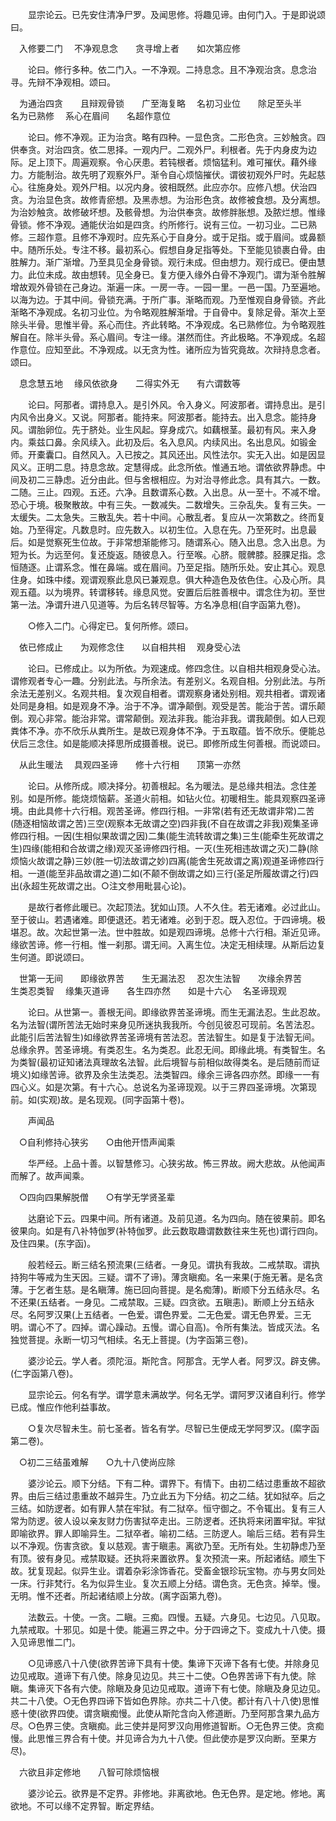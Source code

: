 <!-- { "loadSidebar": true } -->
　　显宗论云。已先安住清净尸罗。及闻思修。将趣见谛。由何门入。于是即说颂曰。

　入修要二门
　不净观息念　　贪寻增上者　　如次第应修

　　论曰。修行多种。依二门入。一不净观。二持息念。且不净观治贪。息念治寻。先辩不净观相。颂曰。

　为通治四贪　　且辩观骨锁　　广至海复略
　名初习业位　　除足至头半　　名为已熟修
　系心在眉间　　名超作意位

　　论曰。修不净观。正为治贪。略有四种。一显色贪。二形色贪。三妙触贪。四供奉贪。对治四贪。依二思择。一观内尸。二观外尸。利根者。先于内身皮为边际。足上顶下。周遍观察。令心厌患。若钝根者。烦恼猛利。难可摧伏。藉外缘力。方能制治。故先明了观察外尸。渐令自心烦恼摧伏。谓彼初观外尸时。先起慈心。往施身处。观外尸相。以况内身。彼相既然。此应亦尔。应修八想。伏治四贪。为治显色贪。故修青瘀想。及黑赤想。为治形色贪。故修被食想。及分离想。为治妙触贪。故修破坏想。及骸骨想。为治供奉贪。故修胖胀想。及脓烂想。惟缘骨锁。修不净观。通能伏治如是四贪。约所修行。说有三位。一初习业。二已熟修。三超作意。且修不净观时。应先系心于自身分。或于足指。或于眉间。或鼻额中。随所乐处。专注不移。最初系心。假想自身足指等处。下至能见锁裹白骨。由胜解力。渐广渐增。乃至具见全身骨锁。观行未成。但由想力。观行成已。便由慧力。此位未成。故由想转。见全身已。复方便入缘外白骨不净观门。谓为渐令胜解增故观外骨锁在己身边。渐遍一床。一房一寺。一园一里。一邑一国。乃至遍地。以海为边。于其中间。骨锁充满。于所广事。渐略而观。乃至惟观自身骨锁。齐此渐略不净观成。名初习业位。为令略观胜解渐增。于自骨中。复除足骨。渐次上至除头半骨。思惟半骨。系心而住。齐此转略。不净观成。名已熟修位。为令略观胜解自在。除半头骨。系心眉间。专注一缘。湛然而住。齐此极略。不净观成。名超作意位。应知至此。不净观成。以无贪为性。诸所应为皆究竟故。次辩持息念者。颂曰。

　息念慧五地
　缘风依欲身　　二得实外无　　有六谓数等

　　论曰。阿那者。谓持息入。是引外风。令入身义。阿波那者。谓持息出。是引内风令出身义。又说。阿那者。能持来。阿波那者。能持去。出入息念。能持身风。谓胎卵位。先于脐处。业生风起。穿身成穴。如藕根茎。最初有风。来入身内。乘兹口鼻。余风续入。此初及后。名入息风。内续风出。名出息风。如锻金师。开橐囊口。自然风入。入已按之。其风还出。风性法尔。实无入出。如是因显风义。正明二息。持息念故。定慧得成。此念所依。惟通五地。谓依欲界静虑。中间及初二三静虑。近分由此。但与舍根相应。为对治寻修此念。具有其六。一数。二随。三止。四观。五还。六净。且数谓系心数。入出息。从一至十。不减不增。恐心于境。极聚散故。中有三失。一数减失。二数增失。三杂乱失。复有三失。一太缓失。二太急失。三散乱失。若十中间。心散乱者。复应从一次第数之。终而复始。乃至得定。凡数息时。应先数入。以初生位。入息在先。乃至死时。出息最后。如是觉察死生位故。于非常想渐能修习。随谓系心。随入出息。念入出息。为短为长。为远至何。复还旋返。随彼息入。行至喉。心脐。髋髀膝。胫腂足指。念恒随逐。止谓系念。惟在鼻端。或在眉间。乃至足指。随所乐处。安止其心。观息住身。如珠中缕。观谓观察此息风已兼观息。俱大种造色及依色住。心及心所。具观五蕴。以为境界。转谓移转。缘息风觉。安置后后胜善根中。谓念住为初。至世第一法。净谓升进八见道等。为后名转尽智等。方名净息相(自字函第九卷)。

　　○修入二门。心得定已。复何所修。颂曰。

　依已修成止　　为观修念住　　以自相共相
　观身受心法

　　论曰。已修成止。以为所依。为观速成。修四念住。以自相共相观身受心法。谓修观者专心一趣。分别此法。与所余法。有差别义。名观自相。分别此法。与所余法无差别义。名观共相。复次观自相者。谓观察身诸处别相。观共相者。谓观诸处同是身相。如是观身不净。治于不净。谓净颠倒。观受是苦。能治于苦。谓乐颠倒。观心非常。能治非常。谓常颠倒。观法非我。能治非我。谓我颠倒。如人已观粪体不净。亦不欣乐从粪所生。是故已观身体不净。于五取蕴。皆不欣乐。便能总伏后三念住。如是能顺决择思所成摄善根。说已。即修所成生何善根。而说颂曰。

　从此生暖法
　具观四圣谛　　修十六行相　　顶第一亦然

　　论曰。从修所成。顺决择分。初善根起。名为暖法。是总缘共相法。念住差别。如是所修。能烧烦恼薪。圣道火前相。如钻火位。初暖相生。能具观察四圣谛境。由此具修十六行相。观苦圣谛。修四行相。一非常(若有还无故谓非常)二苦(随逐相恼故谓之苦)三空(观察本无故谓之空)四非我(不自在故谓之非我)观集圣谛修四行相。一因(生相似果故谓之因)二集(能生流转故谓之集)三生(能牵生死故谓之生)四缘(能相和合故谓之缘)观灭圣谛修四行相。一灭(生死相违故谓之灭)二静(除烦恼火故谓之静)三妙(胜一切法故谓之妙)四离(能舍生死故谓之离)观道圣谛修四行相。一道(能至非品故谓之道)二如(不颠不倒故谓之如)三行(圣足所履故谓之行)四出(永超生死故谓之出。○注文参用毗昙心论)。

　　是故行者修此暖已。次起顶法。犹如山顶。人不久住。若无诸难。必过此山。至于彼山。若遇诸难。即便退还。若无诸难。必到于忍。既入忍位。于四谛境。极堪忍。故。次起世第一法。世中胜故。如是观四谛境。总修十六行相。渐近见谛。缘欲苦谛。修一行相。惟一刹那。谓无间。入离生位。决定无相续理。从斯后边复生何道。即说颂曰。

　世第一无间　　即缘欲界苦　　生无漏法忍
　忍次生法智　　次缘余界苦　　生类忍类智
　缘集灭道谛　　各生四亦然　　如是十六心
　名圣谛现观

　　论曰。从世第一。善根无间。即缘欲界苦圣谛境。而生无漏法忍。生此忍故。名为法智(谓所苦法无始时来身见所迷执我我所。今创见彼忍可现前。名苦法忍。此能引后苦法智生)如缘欲界苦圣谛境有苦法忍。苦法智生。如是复于法智无间。总缘余界。苦圣谛境。有类忍生。名为类忍。此忍无间。即缘此境。有类智生。名为类智(最初证知诸法真理故名法智。此后境智与前相似故得类名。是后随前而证境义)如缘苦谛。欲界及余生法类忍。法类智四。缘余三谛各四亦然。即缘一一有四心义。如是次第。有十六心。总说名为圣谛现观。以于三界四圣谛境。次第现前。如(实观)故。是名现观。(同字函第十卷)。

　　声闻品

　○自利修持心狭劣　　○由他开悟声闻乘

　　华严经。上品十善。以智慧修习。心狭劣故。怖三界故。阙大悲故。从他闻声而解了。故声闻乘。

　○四向四果解脱僧　　○有学无学贤圣辈

　　达磨论下云。四果中间。所有诸道。及前见道。名为四向。随在彼果前。即名彼果向。如是有八补特伽罗(补特伽罗。此云数取趣谓数数往来生死也)谓行四向。及住四果。(东字函)。

　　般若经云。断三结名预流果(三结者。一身见。谓执有我故。二戒禁取。谓执持狗牛等戒为生天因。三疑。谓不了谛)。薄贪瞋痴。名一来果(于施无著。是名贪薄。于乞者生慈。是名瞋薄。施已回向菩提。是名痴薄)。断顺下分五结永尽。名不还果(五结者。一身见。二戒禁取。三疑。四贪欲。五瞋恚)。断顺上分五结永尽。名阿罗汉果(上五结者。一色爱。谓色界爱。二无色爱。谓无色界爱。三无明。谓心不了。四掉。谓心躁动。五慢。谓心自高)。令所有集法。皆成灭法。名独觉菩提。永断一切习气相续。名无上菩提。(为字函第三卷)。

　　婆沙论云。学人者。须陀洹。斯陀含。阿那含。无学人者。阿罗汉。辟支佛。(仁字函第八卷)。

　　显宗论云。何名有学。谓学意未满故学。何名无学。谓阿罗汉诸自利行。修学已成。惟应作他利益事故。

　　○复次尽智未生。前七圣者。皆名有学。尽智已生便成无学阿罗汉。(縻字函第二卷)。

　○初二三结虽难解　　○九十八使尚应除

　　婆沙论云。顺下分结。下有二种。谓界下。有情下。由初二结过患重故不超欲界。由后三结过患重故不越异生。乃立此五为下分结。初之二结。犹如狱卒。后之三结。如防逻者。如有罪人禁在牢狱。有二狱卒。恒守御之。不令辄出。复有三人常为防逻。彼人设以亲友财力伤害狱卒走出。三防逻者。还执将来闭置牢狱。牢狱即喻欲界。罪人即喻异生。二狱卒者。喻初二结。三防逻人。喻后三结。若有异生以不净观。伤害贪欲。复以慈观。害于瞋恚。离欲乃至。无所有处。生初静虑乃至有顶。彼有身见。戒禁取疑。还执将来置欲界。复次预流一来。所起诸结。顺生下故。犹复现起。似异生业。谓着杂彩涂饰香花。受畜金银珍玩宝物。亦与男女同处一床。行非梵行。名为似异生业。复次五顺上分结。谓色贪。无色贪。掉举。慢。无明。惟不还者。所起诸结顺上分故。(离字函第九卷)。

　　法数云。十使。一贪。二瞋。三痴。四慢。五疑。六身见。七边见。八见取。九禁戒取。十邪见。如是十使。能遍三界之中。分于四谛之下。变成九十八使。摄入见谛思惟二门。

　　○见谛惑八十八使(欲界苦谛下具有十使。集谛下灭谛下各有七使。并除身见边见戒取。道谛下有八使。除身见边见。共三十二使。○色界苦谛下有九使。除瞋。集谛灭下各有六使。除瞋及身见边见戒取。道谛下有七使。除瞋及身见边见。共二十八使。○无色界四谛下皆如色界除。亦共二十八使。都计有八十八使)思惟惑十使(欲界四使。谓贪瞋痴慢。此使从斯陀含向入修道断。乃至阿那含果九品方尽。○色界三使。贪瞋痴。此三使并是阿罗汉向用修道智断。○无色界三使。贪痴慢。此思惟三界合有十使。并见谛合为九十八使。但此使亦是罗汉向断。至果方尽)。

　六欲且非定修地　　八智可除烦恼根

　　婆沙论云。欲界是不定界。非修地。非离欲地。色无色界。是定地。修地。离欲地。不可以缘不定界智。断定界结。

